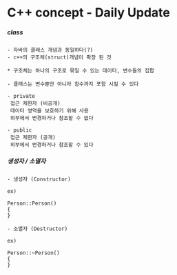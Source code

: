 # C++ concept - Daily Update



##### class

```
- 자바의 클래스 개념과 동일하다(?)
- c++의 구조체(struct)개념이 확장 된 것

* 구조체는 하나의 구조로 묶일 수 있는 데이터, 변수들의 집합

- 클래스는 변수뿐만 아니라 함수까지 포함 시킬 수 있다

- private 
 접근 제한자 (비공개)
 데이터 영역을 보호하기 위해 사용
 외부에서 변경하거나 참조할 수 없다

- public
 접근 제한자 (공개)
 외부에서 변경하거나 참조할 수 있다
```



##### 생성자 / 소멸자

```
- 생성자 (Constructor)

ex)

Person::Person()
{
}

- 소멸자 (Destructor)

ex)
 
Person::~Person()
{
}


```

